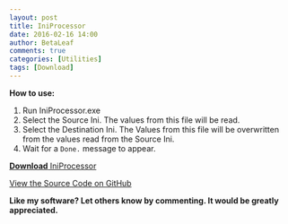 ```yaml
---
layout: post
title: IniProcessor
date: 2016-02-16 14:00
author: BetaLeaf
comments: true
categories: [Utilities]
tags: [Download]
---
```

**How to use:**  

1. Run IniProcessor.exe  
2. Select the Source Ini. The values from this file will be read.  
3. Select the Destination Ini. The Values from this file will be overwritten from the values read from the Source Ini.  
4. Wait for a ```Done.``` message to appear.  

[**Download** IniProcessor](https://github.com/BetaLeaf/IniProcessor/blob/master/IniProcessor.exe?raw=true)  

[View the Source Code on GitHub](https://github.com/BetaLeaf/IniProcessor/)  

**Like my software? Let others know by commenting. It would be greatly appreciated.**